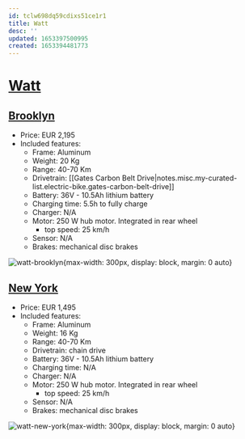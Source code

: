 ```yaml
---
id: tclw698dq59cdixs51ce1r1
title: Watt
desc: ''
updated: 1653397500995
created: 1653394481773
---
```

# [Watt](https://www.wattelectric.bike/us/?country_selected=true)

## [Brooklyn](https://www.wattelectric.bike/us/brooklyn/)

- Price: EUR 2,195
- Included features:
    - Frame: Aluminum
    - Weight: 20 Kg
    - Range: 40-70 Km
    - Drivetrain: [[Gates Carbon Belt Drive|notes.misc.my-curated-list.electric-bike.gates-carbon-belt-drive]]
    - Battery: 36V - 10.5Ah lithium battery
    - Charging time: 5.5h to fully charge
    - Charger: N/A
    - Motor: 250 W hub motor. Integrated in rear wheel
        - top speed: 25 km/h
    - Sensor: N/A
    - Brakes: mechanical disc brakes

![watt-brooklyn](https://cdn.webshopapp.com/shops/314181/themes/178749/assets/brooklyn-block-07-image-1.jpg?20220429161020){max-width: 300px, display: block, margin: 0 auto}

## [New York](https://www.wattelectric.bike/us/new-york/)

- Price: EUR 1,495
- Included features:
    - Frame: Aluminum
    - Weight: 16 Kg
    - Range: 40-70 Km
    - Drivetrain: chain drive
    - Battery: 36V - 10.5Ah lithium battery
    - Charging time: N/A
    - Charger: N/A
    - Motor: 250 W hub motor. Integrated in rear wheel
        - top speed: 25 km/h
    - Sensor: N/A
    - Brakes: mechanical disc brakes

![watt-new-york](https://cdn.webshopapp.com/shops/314181/themes/178749/assets/new-york-block-07-image-1.jpg?20220429161020){max-width: 300px, display: block, margin: 0 auto}